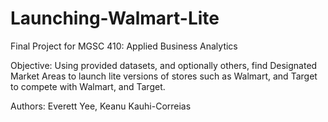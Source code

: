 # Launching-Walmart-Lite
Final Project for MGSC 410: Applied Business Analytics

Objective: Using provided datasets, and optionally others, find Designated Market Areas to launch lite versions of stores
such as Walmart, and Target to compete with Walmart, and Target.

Authors: Everett Yee, Keanu Kauhi-Correias